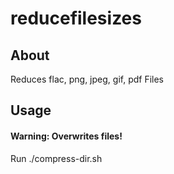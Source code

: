 # reducefilesizes

## About
Reduces flac, png, jpeg, gif, pdf Files

## Usage
#### Warning: Overwrites files!
Run ./compress-dir.sh



